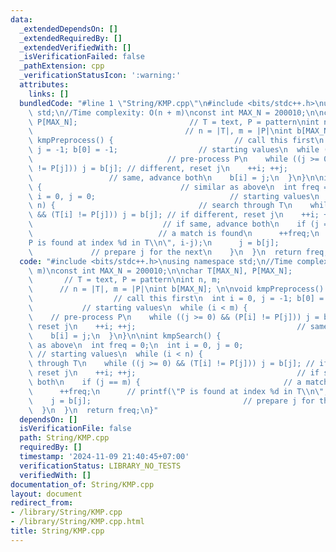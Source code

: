 ```yaml
---
data:
  _extendedDependsOn: []
  _extendedRequiredBy: []
  _extendedVerifiedWith: []
  _isVerificationFailed: false
  _pathExtension: cpp
  _verificationStatusIcon: ':warning:'
  attributes:
    links: []
  bundledCode: "#line 1 \"String/KMP.cpp\"\n#include <bits/stdc++.h>\nusing namespace\
    \ std;\n//Time complexity: O(n + m)\nconst int MAX_N = 200010;\n\nchar T[MAX_N],\
    \ P[MAX_N];                         // T = text, P = pattern\nint n, m;      \
    \                                  // n = |T|, m = |P|\nint b[MAX_N]; \n\nvoid\
    \ kmpPreprocess() {                           // call this first\n  int i = 0,\
    \ j = -1; b[0] = -1;                  // starting values\n  while (i < m) {  \
    \                              // pre-process P\n    while ((j >= 0) && (P[i]\
    \ != P[j])) j = b[j]; // different, reset j\n    ++i; ++j;                   \
    \                 // same, advance both\n    b[i] = j;\n  }\n}\n\nint kmpSearch()\
    \ {                               // similar as above\n  int freq = 0;\n  int\
    \ i = 0, j = 0;                              // starting values\n  while (i <\
    \ n) {                                // search through T\n    while ((j >= 0)\
    \ && (T[i] != P[j])) j = b[j]; // if different, reset j\n    ++i; ++j;       \
    \                             // if same, advance both\n    if (j == m) {    \
    \                            // a match is found\n      ++freq;\n      // printf(\"\
    P is found at index %d in T\\n\", i-j);\n      j = b[j];                     \
    \             // prepare j for the next\n    }\n  }\n  return freq;\n}\n"
  code: "#include <bits/stdc++.h>\nusing namespace std;\n//Time complexity: O(n +\
    \ m)\nconst int MAX_N = 200010;\n\nchar T[MAX_N], P[MAX_N];                  \
    \       // T = text, P = pattern\nint n, m;                                  \
    \      // n = |T|, m = |P|\nint b[MAX_N]; \n\nvoid kmpPreprocess() {         \
    \                  // call this first\n  int i = 0, j = -1; b[0] = -1;       \
    \           // starting values\n  while (i < m) {                            \
    \    // pre-process P\n    while ((j >= 0) && (P[i] != P[j])) j = b[j]; // different,\
    \ reset j\n    ++i; ++j;                                    // same, advance both\n\
    \    b[i] = j;\n  }\n}\n\nint kmpSearch() {                               // similar\
    \ as above\n  int freq = 0;\n  int i = 0, j = 0;                             \
    \ // starting values\n  while (i < n) {                                // search\
    \ through T\n    while ((j >= 0) && (T[i] != P[j])) j = b[j]; // if different,\
    \ reset j\n    ++i; ++j;                                    // if same, advance\
    \ both\n    if (j == m) {                                // a match is found\n\
    \      ++freq;\n      // printf(\"P is found at index %d in T\\n\", i-j);\n  \
    \    j = b[j];                                  // prepare j for the next\n  \
    \  }\n  }\n  return freq;\n}"
  dependsOn: []
  isVerificationFile: false
  path: String/KMP.cpp
  requiredBy: []
  timestamp: '2024-11-09 21:40:45+07:00'
  verificationStatus: LIBRARY_NO_TESTS
  verifiedWith: []
documentation_of: String/KMP.cpp
layout: document
redirect_from:
- /library/String/KMP.cpp
- /library/String/KMP.cpp.html
title: String/KMP.cpp
---
```

